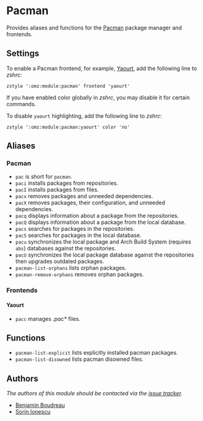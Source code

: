 Pacman
======

Provides aliases and functions for the [Pacman][1] package manager and
frontends.

Settings
--------

To enable a Pacman frontend, for example, [Yaourt][2], add the following line to
*zshrc*:

    zstyle ':omz:module:pacman' frontend 'yaourt'

If you have enabled color globally in *zshrc*, you may disable it for certain
commands.

To disable `yaourt` highlighting, add the following line to *zshrc*:

    zstyle ':omz:module:pacman:yaourt' color 'no'

Aliases
-------

### Pacman

  - `pac` is short for `pacman`.
  - `paci` installs packages from repositories.
  - `pacI` installs packages from files.
  - `pacx` removes packages and unneeded dependencies.
  - `pacX` removes packages, their configuration, and unneeded dependencies.
  - `pacq` displays information about a package from the repositories.
  - `pacQ` displays information about a package from the local database.
  - `pacs` searches for packages in the repositories.
  - `pacS` searches for packages in the local database.
  - `pacu` synchronizes the local package and Arch Build System (requires `abs`)
    databases against the repositories.
  - `pacU` synchronizes the local package database against the repositories then
    upgrades outdated packages.
  - `pacman-list-orphans` lists orphan packages.
  - `pacman-remove-orphans` removes orphan packages.

### Frontends

#### Yaourt

  - `pacc` manages *.pac\** files.

Functions
---------

  - `pacman-list-explicit` lists explicitly installed pacman packages.
  - `pacman-list-disowned` lists pacman disowned files.

Authors
-------

*The authors of this module should be contacted via the [issue tracker][3].*

  - [Benjamin Boudreau](https://github.com/dreur)
  - [Sorin Ionescu](https://github.com/sorin-ionescu)

[1]: http://www.archlinux.org/pacman/
[2]: http://archlinux.fr/yaourt-en
[3]: https://github.com/sorin-ionescu/oh-my-zsh/issues

